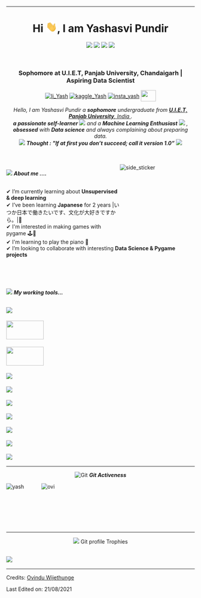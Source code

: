 <br>

<hr>
<h1 align="center">Hi <img src="https://raw.githubusercontent.com/ABSphreak/ABSphreak/master/gifs/Hi.gif" width="30px">, I am Yashasvi Pundir </h1>
<p align="center">
<img src="https://img.shields.io/badge/Age-20-blue" />
  <img src="https://img.shields.io/badge/Focus-ML/AI%20-brightgreen" />
  <img src="https://img.shields.io/badge/Lives-India%20-success" />
  <img src="https://img.shields.io/badge/Languages-English,%20Hindi,%20Japanese%20%20-brightgreen" />
</p>
<br>
<h3 align="center">Sophomore at U.I.E.T, Panjab University, Chandaigarh | Aspiring Data Scientist </h3>
<p align="center">
<a href="https://www.linkedin.com/in/yashasvi-pundir-46931b19a/" target="blank"><img align="center" src="https://image.flaticon.com/icons/png/128/174/174857.png" alt="li_Yash" height="30" width="40" /></a>  
<a href="https://www.kaggle.com/yashpundir" target="blank"><img align="center" src="https://www.vectorlogo.zone/logos/kaggle/kaggle-icon.svg" alt="kaggle_Yash" height="30" width="40" /></a>
<a href="https://www.instagram.com/yash_r00/" target="blank"><img align="center" src="https://image.flaticon.com/icons/png/128/174/174855.png" alt="insta_yash" height="30" width="40" /></a>
 <a href="mailto: yashpundir7@gmail.com"><img align="center" src="https://seeklogo.com/images/G/gmail-new-2020-logo-32DBE11BB4-seeklogo.com.png" height="30" width="40" /></a>
</p>
</p>



<p align="center">
  <em>
    Hello, I am Yashasvi Pundir a <b>sophomore</b> undergraduate from <a href="https://uiet.puchd.ac.in/"> <b>U.I.E.T, Panjab University</b>, India </a>. <br>
    <b>a passionate self-learner</b> <img src="https://github.com/TheDudeThatCode/TheDudeThatCode/blob/master/Assets/Developer.gif" width="30px"> and a <b>Machine Learning Enthusiast</b>&nbsp;<img src="https://github.com/TheDudeThatCode/TheDudeThatCode/blob/master/Assets/Designer.gif" width="36px">&nbsp,<br> <b>obsessed</b>
    with <b>Data science</b> and always complaining about preparing data.
  </em> 
  <br>
  <img src="https://media.giphy.com/media/gH3LO09IOiZIqePwv9/giphy.gif" width="50" /> <b><i align="center">Thought : "If at first you don’t succeed; call it version 1.0”</i></b> <img src="https://media.giphy.com/media/qjqUcgIyRjsl2/giphy.gif" width="50" />
</p>
<br><br>
<img align="right" width=200px height=200px alt="side_sticker" src="https://media.giphy.com/media/TEnXkcsHrP4YedChhA/giphy.gif" />

<img src="https://media.giphy.com/media/iY8CRBdQXODJSCERIr/giphy.gif" width="30px">&nbsp;***About me ....***

<br>
✔ I’m currently learning about <b>Unsupervised & deep learning</b><br>
✔ I’ve been learning <b>Japanese</b> for 2 years |いつか日本で働きたいです、文化が大好きですから。|🎋 <br>
✔ I'm interested in making games with pygame 🕹️👾 <br>
✔ I'm learning to play the piano 🎹 <br>
✔ I’m looking to collaborate with interesting <b>Data Science & Pygame projects</b><br>
<br><br><br><br>
 

<img src="https://media.giphy.com/media/iY8CRBdQXODJSCERIr/giphy.gif" width="30px">&nbsp;***My working tools...***
<p align="left">
  
  <code> <img height="50" src="https://www.vectorlogo.zone/logos/jupyter/jupyter-ar21.svg"> </code>
  <code> <img height="50" src="https://matplotlib.org/2.2.5/_images/sphx_glr_logos2_001.png" width='100'> </code>
 <code> <img height="50" src="https://upload.wikimedia.org/wikipedia/commons/1/1d/PyCharm_Icon.svg" width='100'> </code>
  <code> <img height="50" src="https://upload.wikimedia.org/wikipedia/commons/thumb/e/ed/Pandas_logo.svg/768px-Pandas_logo.svg.png"> </code>
  <code> <img height="50" src="https://www.vectorlogo.zone/logos/heroku/heroku-ar21.svg"> </code>
  <code> <img height="50" src="https://www.vectorlogo.zone/logos/numpy/numpy-ar21.svg"> </code>
  <code> <img height="50" src="https://www.vectorlogo.zone/logos/socketio/socketio-ar21.svg"> </code>
  <code> <img height="50" src="https://raw.githubusercontent.com/valohai/ml-logos/master/scipy.svg"> </code>
  <code> <img height="50" src="https://seeklogo.com/images/S/scikit-learn-logo-8766D07E2E-seeklogo.com.png"> </code>
  <code> <img height="50" src="https://www.vectorlogo.zone/logos/tensorflow/tensorflow-ar21.svg"> </code>
  <hr>
  <p align="center">
 <img src="https://media.giphy.com/media/W5eoZHPpUx9sapR0eu/giphy.gif" width="30px" alt="Git"/>&nbsp;<i><b>Git Activeness</b></i></p>
 
<p><img align="left" src="https://github-readme-stats.vercel.app/api/top-langs?username=Noobie20&show_icons=true&locale=en&layout=compact&theme=chartreuse-dark" alt="yash" /></p>
<p>&nbsp;<img align="right" src="https://github-readme-stats.vercel.app/api?username=Noobie20&show_icons=true&locale=en&theme=chartreuse-dark" alt="ovi" width="410" /></p>
<br><br><br><br><br>

<hr>


<p align="center"><img src="https://media.giphy.com/media/QaMcXSekUWx7aogAUr/giphy.gif" width="30" />&nbsp;Git profile Trophies</p><br>
<img src="https://github-profile-trophy.vercel.app/?username=Noobie20&theme=juicyfresh&no-bg=true" />


-----
Credits: [Ovindu Wijethunge](https://github.com/OvinduWijethunge)

Last Edited on: 21/08/2021

